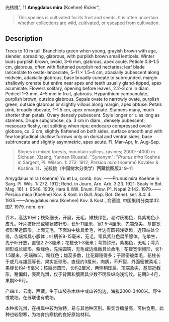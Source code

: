 光核桃",
11.**Amygdalus mira** (Koehne) Ricker",

> This species is cultivated for its fruit and seeds. It is often uncertain whether collections are wild, cultivated, or escaped from cultivation.

## Description
Trees to 10 m tall. Branchlets green when young, grayish brown with age, slender, spreading, glabrous, with purplish brown small lenticels. Winter buds purplish brown, ovoid, 3–6 mm, glabrous, apex acute. Petiole 0.8–1.5 cm, glabrous, often with flattened purplish red nectaries; leaf blade lanceolate to ovate-lanceolate, 5–11 × 1.5–4 cm, abaxially pubescent along midvein, adaxially glabrous, base broadly cuneate to subrounded, margin shallowly crenate but entire near apex and teeth usually gland-tipped, apex acuminate. Flowers solitary, opening before leaves, 2.2–3 cm in diam. Pedicel 1–3 mm, 4–5 mm in fruit, glabrous. Hypanthium campanulate, purplish brown, outside glabrous. Sepals ovate to narrowly ovate, purplish green, outside glabrous or slightly villous along margin, apex obtuse. Petals pink, broadly obovate, 1–1.5 cm, apex emarginate. Stamens many, much shorter than petals. Ovary densely pubescent. Style longer or ± as long as stamens. Drupe subglobose, ca. 3 cm in diam., densely pubescent; mesocarp fleshy, not splitting when ripe; endocarp compressed ovoid-globose, ca. 2 cm, slightly flattened on both sides, surface smooth and with few longitudinal shallow furrows only on dorsal and ventral sides, base subtruncate and slightly asymmetric, apex acute. Fl. Mar–Apr, fr. Aug–Sep.

> Slopes in mixed forests, mountain valleys, ravines; 2000--4000 m. Sichuan, Xizang, Yunnan [Russia].
  "Synonym": "*Prunus mira* Koehne in Sargent, Pl. Wilson. 1: 272. 1912; *Persica mira* (Koehne) Kovalev &amp; Kostina.
**11．光核桃（中国树木分类学）西藏桃图版3: 9-11**

Amygdalus mira (Koehne) Yu et Lu, comb. nov. ——Prunus mira Koehne in Sarg. Pl. Wils. 1: 272. 1912; Rehd. in Journ, Arn. Arb. 3:23. 1921: Sealy in Bot. Mag. 161: t. 9548. 1939; Hara & Will. Enum. Flow. P1. Nepal 2:142. 1979.——Persica mica (Koehne) Kov. & Kost. in Bull. App. Bot. Genet. ser. 8.4: 4. 1935.——Amygdalus mira (Koehne) Kov. & Kost., 俞德浚, 中国果树分类学32. 图7. 1979. nom. err.

乔木，高达10米；枝条细长，开展，无毛，嫩枝绿色，老时灰褐色，具紫褐色小皮孔。叶片披针形或卵状披针形，长5-11厘米，宽1.5-4厘米，先端渐尖，基部宽楔形至近圆形，上面无毛，下面沿中脉具柔毛，叶边有圆钝浅锯齿，近顶端处全缘，齿端常具小腺体；叶柄长8-15毫米，无毛，常具紫红色扁平腺体。花单生，先于叶开放，直径2.2-3厘米；花梗长1-3毫米；萼筒钟形，紫褐色，无毛；萼片卵形或长卵形，紫绿色，先端圆钝，无毛或边缘微具长柔毛；花瓣宽倒卵形，长1-1.5厘米，先端微凹，粉红色；雄蕊多数，比花瓣短得多；子房密被柔毛，花柱长于或几与雄蕊等长。果实近球形，直径约3厘米，肉质，不开裂，外面密被柔毛；果梗长约4-5毫米；核扁卵圆形，长约2厘米，两侧稍压扁，顶端急尖，基部近截形，稍偏斜，表面光滑，仅于背面和腹面具少数不明显纵向浅沟纹。花期3-4月，果期8-9月。

产四川、云南、西藏。生于山坡杂木林中或山谷沟边，海拔2000-3400米。野生或栽培。在苏联也有栽培。

本种核光滑，在桃属中较为独特，易与其他种区别。果实含糖量高，可供食用。此种也较耐寒，为培育抗寒桃的良好原始材料。
